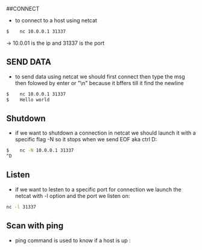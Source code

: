 
##CONNECT
- to connect to a host using netcat 
```bash
$	 nc 10.0.0.1 31337
```
-> 10.0.01 is the ip and 31337 is the port

## SEND DATA
- to send data using netcat we should first connect then type the msg then folowed by enter or "\n" because it bffers till it find the newline
```bash
$	 nc 10.0.0.1 31337
$    Hello world

```

## Shutdown 
- if we want to shutdown a connection in netcat we should launch it with a specific flag -N so it stops when we send EOF aka ctrl D:
```bash
$	 nc -N 10.0.0.1 31337
^D
```

## Listen 
- if we want to lesten to a specific port for connection we launch the netcat with -l option and the port we listen on:
```bash
nc -l 31337
```

## Scan with ping
- ping command is used to know if a host is up :
```bash

```